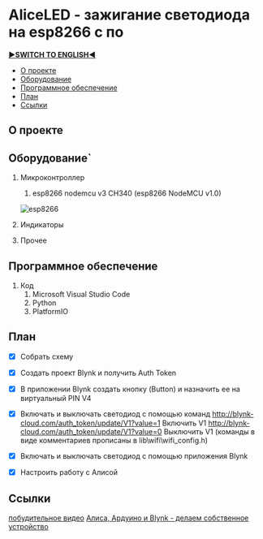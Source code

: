 # AliceLED - зажигание светодиода на esp8266 с по

[**▶SWITCH TO ENGLISH◀**](https://github.com/petrpk01/gasdetector/blob/main/README_eng.md)

* [О проекте](#chapter-0)
* [Оборудование](#chapter-1)
* [Программное обеспечение](#chapter-2)
* [План](#chapter-3)
* [Cсылки](#chapter-4)

<a id="chapter-0"></a>
## О проекте

<a id="chapter-1"></a>
## Оборудование`
1. Микроконтроллер
   1. esp8266 nodemcu v3 CH340 (esp8266 NodeMCU v1.0)
   
   ![esp8266](https://github.com/petrpk01/gasdetector/blob/main/manuals/NodeMCU/esp8266_01.png)

2. Индикаторы

3. Прочее

<a id="chapter-2"></a>   
## Программное обеспечение
1. Код
   1. Microsoft Visual Studio Code
   2. Python
   3. PlatformIO

<a id="chapter-3"></a>
## План
- [x] Собрать схему
- [x] Создать проект Blynk и получить Auth Token
- [x] В приложении Blynk создать кнопку (Button) и назначить ее на виртуальный PIN V4 
- [x] Включать и выключать светодиод с помощью команд http://blynk-cloud.com/auth_token/update/V1?value=1 	Включить V1
http://blynk-cloud.com/auth_token/update/V1?value=0 	Выключить V1 (команды в виде комментариев прописаны в lib\wifi\wifi_config.h)
- [x] Включать и выключать светодиод с помощью приложения Blynk
- [x] Настроить работу с Алисой 


<a id="chapter-4"></a>
## Ссылки 
[побудительное видео][1]
[Алиса, Ардуино и Blynk - делаем собственное устройство][2]


[1]: https://www.youtube.com/watch?v=9rQ1yl00WwE "побудительное видео"
[2]: https://wiki.yaboard.com/w/%D0%90%D0%BB%D0%B8%D1%81%D0%B0,_%D0%90%D1%80%D0%B4%D1%83%D0%B8%D0%BD%D0%BE_%D0%B8_Blynk_-_%D0%B4%D0%B5%D0%BB%D0%B0%D0%B5%D0%BC_%D1%81%D0%BE%D0%B1%D1%81%D1%82%D0%B2%D0%B5%D0%BD%D0%BD%D0%BE%D0%B5_%D1%83%D1%81%D1%82%D1%80%D0%BE%D0%B9%D1%81%D1%82%D0%B2%D0%BE "Алиса, Ардуино и Blynk - делаем собственное устройство"
